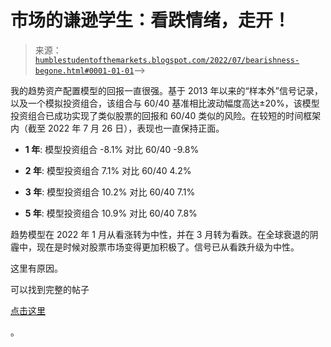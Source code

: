 <!--yml

类别：未分类

日期：2024-05-18 01:41:18

-->

# 市场的谦逊学生：看跌情绪，走开！

> 来源：[`humblestudentofthemarkets.blogspot.com/2022/07/bearishness-begone.html#0001-01-01`](https://humblestudentofthemarkets.blogspot.com/2022/07/bearishness-begone.html#0001-01-01)--> 

我的趋势资产配置模型的回报一直很强。基于 2013 年以来的“样本外”信号记录，以及一个模拟投资组合，该组合与 60/40 基准相比波动幅度高达±20%，该模型投资组合已成功实现了类似股票的回报和 60/40 类似的风险。在较短的时间框架内（截至 2022 年 7 月 26 日），表现也一直保持正面。

+   **1 年**: 模型投资组合 -8.1% 对比 60/40 -9.8%

+   **2 年**: 模型投资组合 7.1% 对比 60/40 4.2%

+   **3 年**: 模型投资组合 10.2% 对比 60/40 7.1%

+   **5 年**: 模型投资组合 10.9% 对比 60/40 7.8%

趋势模型在 2022 年 1 月从看涨转为中性，并在 3 月转为看跌。在全球衰退的阴霾中，现在是时候对股票市场变得更加积极了。信号已从看跌升级为中性。

这里有原因。

可以找到完整的帖子

[点击这里](https://humblestudentofthemarkets.com/2022/07/30/bearishness-begone/)

。
